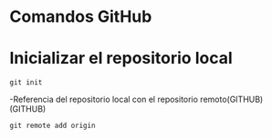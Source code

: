 # Comandos GitHub

# Inicializar el repositorio local
````
git init
````

-Referencia del repositorio local con el repositorio remoto(GITHUB)
(GITHUB)
````
git remote add origin 
````